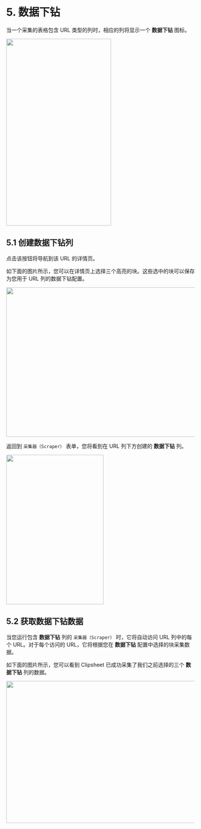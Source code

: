 # 5. 数据下钻

当一个采集的表格包含 URL 类型的列时，相应的列将显示一个 **数据下钻** 图标。

<img src="../clipsheet/assets/zh-CN/data-drill-down/column_drill_down_example.png" style="width: 280px; height: 500px; object-fit: contain;" />

## 5.1 创建数据下钻列

点击该按钮将导航到该 URL 的详情页。

如下面的图片所示，您可以在详情页上选择三个高亮的块。这些选中的块可以保存为您用于 URL 列的数据下钻配置。

<img src="../clipsheet/assets/zh-CN/data-drill-down/drill_down_detail_page.png" style="width: 600px; height: 400px; object-fit: contain;" />

返回到 `采集器（Scraper）` 表单，您将看到在 URL 列下方创建的 **数据下钻** 列。

<img src="../clipsheet/assets/zh-CN/data-drill-down/table_drill_down_columns.png" style="width: 260px; height: 400px; object-fit: contain;" />

## 5.2 获取数据下钻数据

当您运行包含 **数据下钻** 列的 `采集器（Scraper）` 时，它将自动访问 URL 列中的每个 URL。对于每个访问的 URL，它将根据您在 **数据下钻** 配置中选择的块采集数据。

如下面的图片所示，您可以看到 Clipsheet 已成功采集了我们之前选择的三个 **数据下钻** 列的数据。

<img src="../clipsheet/assets/zh-CN/data-drill-down/data_with_drill_down_columns.png" style="width: 800px; height: 380px; object-fit: contain;" />
